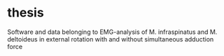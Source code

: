 # thesis
Software and data belonging to EMG-analysis of M. infraspinatus and M. deltoideus in external rotation with and without simultaneous adduction force
